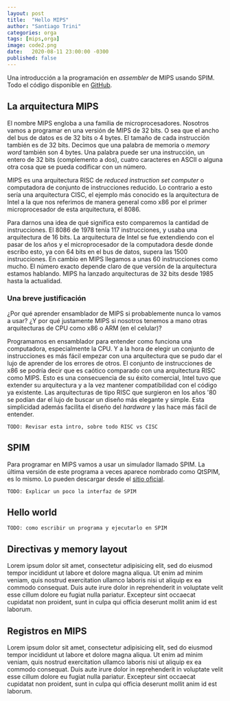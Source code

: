 ```yaml
---
layout: post
title:  "Hello MIPS"
author: "Santiago Trini"
categories: orga
tags: [mips,orga]
image: code2.png
date:   2020-08-11 23:00:00 -0300
published: false
---
```


Una introducción a la programación en _assembler_ de MIPS usando SPIM.
Todo el código disponible en [GitHub](https://github.com/santiagotrini).

## La arquitectura MIPS

El nombre MIPS engloba a una familia de microprocesadores. Nosotros vamos a programar en una versión de MIPS de 32 bits. O sea que el ancho del bus de datos es de 32 bits o 4 bytes. El tamaño de cada instrucción también es de 32 bits. Decimos que una palabra de memoria o _memory word_ también son 4 bytes. Una palabra puede ser una instrucción, un entero de 32 bits (complemento a dos), cuatro caracteres en ASCII o alguna otra cosa que se pueda codificar con un número.

MIPS es una arquitectura RISC de _reduced instruction set computer_ o computadora de conjunto de instrucciones reducido. Lo contrario a esto sería una arquitectura CISC, el ejemplo más conocido es la arquitectura de Intel a la que nos referimos de manera general como x86 por el primer microprocesador de esta arquitectura, el 8086.

Para darnos una idea de qué significa esto comparemos la cantidad de instrucciones. El 8086 de 1978 tenía 117 instrucciones, y usaba una arquitectura de 16 bits. La arquitectura de Intel se fue extendiendo con el pasar de los años y el microprocesador de la computadora desde donde escribo esto, ya con 64 bits en el bus de datos, supera las 1500 instrucciones. En cambio en MIPS llegamos a unas 60 instrucciones como mucho. El número exacto depende claro de que versión de la arquitectura estamos hablando. MIPS ha lanzado arquitecturas de 32 bits desde 1985 hasta la actualidad.

### Una breve justificación

¿Por qué aprender ensamblador de MIPS si probablemente nunca lo vamos a usar? ¿Y por qué justamente MIPS si nosotros tenemos a mano otras arquitecturas de CPU como x86 o ARM (en el celular)?

Programamos en ensamblador para entender como funciona una computadora, especialmente la CPU. Y a la hora de elegir un conjunto de instrucciones es más fácil empezar con una arquitectura que se pudo dar el lujo de aprender de los errores de otros. El conjunto de instrucciones de x86 se podría decir que es caótico comparado con una arquitectura RISC como MIPS. Esto es una consecuencia de su éxito comercial, Intel tuvo que extender su arquitectura y a la vez mantener compatibilidad con el código ya existente. Las arquitecturas de tipo RISC que surgieron en los años '80 se podían dar el lujo de buscar un diseño más elegante y simple. Esta simplicidad además facilita el diseño del _hardware_ y las hace más fácil de entender.

`TODO: Revisar esta intro, sobre todo RISC vs CISC`

## SPIM

Para programar en MIPS vamos a usar un simulador llamado SPIM. La última versión de este programa a veces aparece nombrado como QtSPIM, es lo mismo. Lo pueden descargar desde el [sitio oficial](http://spimsimulator.sourceforge.net/).

`TODO: Explicar un poco la interfaz de SPIM`

## Hello world

`TODO: como escribir un programa y ejecutarlo en SPIM`


## Directivas y memory layout

Lorem ipsum dolor sit amet, consectetur adipisicing elit, sed do eiusmod tempor incididunt ut labore et dolore magna aliqua. Ut enim ad minim veniam, quis nostrud exercitation ullamco laboris nisi ut aliquip ex ea commodo consequat. Duis aute irure dolor in reprehenderit in voluptate velit esse cillum dolore eu fugiat nulla pariatur. Excepteur sint occaecat cupidatat non proident, sunt in culpa qui officia deserunt mollit anim id est laborum.

## Registros en MIPS

Lorem ipsum dolor sit amet, consectetur adipisicing elit, sed do eiusmod tempor incididunt ut labore et dolore magna aliqua. Ut enim ad minim veniam, quis nostrud exercitation ullamco laboris nisi ut aliquip ex ea commodo consequat. Duis aute irure dolor in reprehenderit in voluptate velit esse cillum dolore eu fugiat nulla pariatur. Excepteur sint occaecat cupidatat non proident, sunt in culpa qui officia deserunt mollit anim id est laborum.
